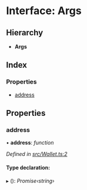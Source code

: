 # Interface: Args

## Hierarchy

* **Args**

## Index

### Properties

* [address](_wallet_.args.md#address)

## Properties

###  address

• **address**: *function*

*Defined in [src/Wallet.ts:2](https://github.com/PolymathNetwork/polymath-sdk/blob/454d285/src/Wallet.ts#L2)*

#### Type declaration:

▸ (): *Promise‹string›*
